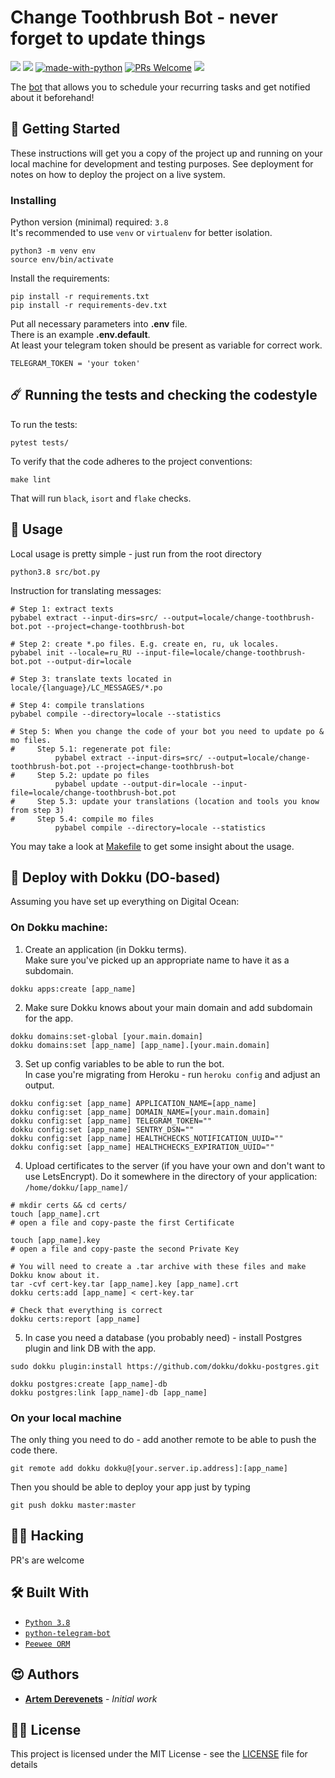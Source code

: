 # Change Toothbrush Bot - never forget to update things

![](https://github.com/DerevenetsArtyom/change-toothbrush-bot/actions/workflows/main.yml/badge.svg) 
![](https://healthchecks.io/badge/29fd6378-c023-4725-bb81-7cbf68/xF8_DiYV-2.svg)
[![made-with-python](https://img.shields.io/badge/Made%20with-Python-1f425f.svg)](https://www.python.org/) 
[![PRs Welcome](https://img.shields.io/badge/PRs-welcome-brightgreen.svg?style=flat-square)](http://makeapullrequest.com) 
![](https://img.shields.io/github/license/DerevenetsArtyom/change-toothbrush-bot)

The [bot](https://t.me/change_toothbrush_bot) that allows you to schedule your recurring tasks and get notified about it beforehand!

## 🔮 Getting Started

These instructions will get you a copy of the project up and running on your local machine for development and testing purposes. See deployment for notes on how to deploy the project on a live system.


### Installing

Python version (minimal) required: `3.8`   
It's recommended to use `venv` or `virtualenv` for better isolation.  

```
python3 -m venv env
source env/bin/activate
```

Install the requirements:  
```
pip install -r requirements.txt
pip install -r requirements-dev.txt
```


Put all necessary parameters into **.env** file.  
There is an example **.env.default**.  
At least your telegram token should be present as variable for correct work.

```
TELEGRAM_TOKEN = 'your token'
```

## ☄️ Running the tests and checking the codestyle

To run the tests:
```
pytest tests/
```

To verify that the code adheres to the project conventions:
```
make lint
```
That will run `black`, `isort` and `flake` checks.

## 🤖 Usage

Local usage is pretty simple - just run from the root directory
```
python3.8 src/bot.py
```

Instruction for translating messages:
```
# Step 1: extract texts
pybabel extract --input-dirs=src/ --output=locale/change-toothbrush-bot.pot --project=change-toothbrush-bot
 
# Step 2: create *.po files. E.g. create en, ru, uk locales.
pybabel init --locale=ru_RU --input-file=locale/change-toothbrush-bot.pot --output-dir=locale 
 
# Step 3: translate texts located in locale/{language}/LC_MESSAGES/*.po
 
# Step 4: compile translations
pybabel compile --directory=locale --statistics
 
# Step 5: When you change the code of your bot you need to update po & mo files.
#     Step 5.1: regenerate pot file:
          pybabel extract --input-dirs=src/ --output=locale/change-toothbrush-bot.pot --project=change-toothbrush-bot
#     Step 5.2: update po files
          pybabel update --output-dir=locale --input-file=locale/change-toothbrush-bot.pot
#     Step 5.3: update your translations (location and tools you know from step 3)
#     Step 5.4: compile mo files
          pybabel compile --directory=locale --statistics
```

You may take a look at [Makefile](Makefile) to get some insight about the usage.

## 🚢 Deploy with Dokku (DO-based)

Assuming you have set up everything on Digital Ocean: 

### On Dokku machine:
1. Create an application (in Dokku terms).  
Make sure you've picked up an appropriate name to have it as a subdomain.
```
dokku apps:create [app_name]
```

2. Make sure Dokku knows about your main domain and add subdomain for the app. 
```
dokku domains:set-global [your.main.domain]
dokku domains:set [app_name] [app_name].[your.main.domain]
```

3. Set up config variables to be able to run the bot.  
In case you're migrating from Heroku - run `heroku config` and adjust an output.

```
dokku config:set [app_name] APPLICATION_NAME=[app_name]
dokku config:set [app_name] DOMAIN_NAME=[your.main.domain]
dokku config:set [app_name] TELEGRAM_TOKEN=""
dokku config:set [app_name] SENTRY_DSN=""
dokku config:set [app_name] HEALTHCHECKS_NOTIFICATION_UUID=""
dokku config:set [app_name] HEALTHCHECKS_EXPIRATION_UUID=""
```

4. Upload certificates to the server (if you have your own and don't want to use LetsEncrypt). Do it somewhere in the directory of your application: `/home/dokku/[app_name]/`

```
# mkdir certs && cd certs/
touch [app_name].crt
# open a file and copy-paste the first Certificate

touch [app_name].key
# open a file and copy-paste the second Private Key

# You will need to create a .tar archive with these files and make Dokku know about it. 
tar -cvf cert-key.tar [app_name].key [app_name].crt
dokku certs:add [app_name] < cert-key.tar

# Check that everything is correct
dokku certs:report [app_name]
```

5. In case you need a database (you probably need) - install Postgres plugin and link DB with the app. 
```
sudo dokku plugin:install https://github.com/dokku/dokku-postgres.git

dokku postgres:create [app_name]-db
dokku postgres:link [app_name]-db [app_name]
```

### On your local machine

The only thing you need to do - add another remote to be able to push the code there.

```
git remote add dokku dokku@[your.server.ip.address]:[app_name]
```
Then you should be able to deploy your app just by typing
```
git push dokku master:master
```

## 🙋‍♂️ Hacking

PR's are welcome

## 🛠 Built With

* [`Python 3.8`](https://www.python.org/)
* [`python-telegram-bot`](https://python-telegram-bot.org/)
* [`Peewee ORM`](http://docs.peewee-orm.com/)

## 😍 Authors

* **[Artem Derevenets](https://github.com/DerevenetsArtyom)** - *Initial work*

## 👩‍💼 License

This project is licensed under the MIT License - see the [LICENSE](LICENSE) file for details

